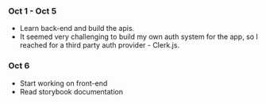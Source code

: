### Oct 1 - Oct 5

- Learn back-end and build the apis.
- It seemed very challenging to build my own auth system for the app, so I reached for a third party auth provider - Clerk.js.

### Oct 6

- Start working on front-end
- Read storybook documentation
